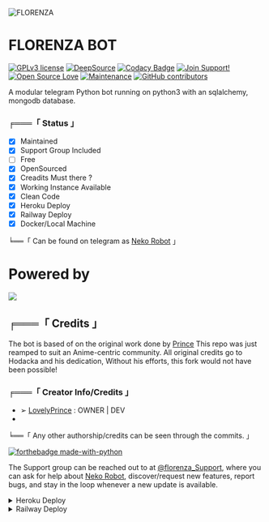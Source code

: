 ![FLORENZA](https://telegra.ph/file/0795d40bb3f7f83dc536b.jpg)
# FLORENZA BOT
[![GPLv3 license](https://img.shields.io/badge/License-GPLv3-blue.svg)](http://perso.crans.org/besson/LICENSE.html) [![DeepSource](https://static.deepsource.io/deepsource-badge-light-mini.svg)](https://deepsource.io/gh/Hodacka/NekoRobot/?ref=repository-badge)
[![Codacy Badge](https://app.codacy.com/project/badge/Grade/41ee9ac813a34042925a6b6fa92cf84e)](https://www.codacy.com?utm_source=github.com&amp;utm_medium=referral&amp;utm_content=AmaanAhmed/Lynda&amp;utm_campaign=Badge_Grade) [![Join Support!](https://img.shields.io/badge/Join%20Channel-!-red)](https://t.me/NekoXSupport) [![Open Source Love](https://badges.frapsoft.com/os/v2/open-source.png?v=103)](https://github.com/ellerbrock/open-source-badges/) [![Maintenance](https://img.shields.io/badge/Maintained%3F-yes-green.svg)](https://GitHub.com/Naereen/StrapDown.js/graphs/commit-activity) [![GitHub contributors](https://img.shields.io/github/contributors/Naereen/StrapDown.js.svg)](https://GitHub.com/Hodacka/NekoRobot/graphs/contributors/)

A modular telegram Python bot running on python3 with an sqlalchemy, mongodb database.

###  ╒═══「 Status 」

+ [x] Maintained
+ [x] Support Group Included
+ [ ] Free
+ [x] OpenSourced
+ [x] Creadits Must there ?
+ [x] Working Instance Available
+ [x] Clean Code
+ [x] Heroku Deploy
+ [x] Railway Deploy
+ [x] Docker/Local Machine

╘══「 Can be found on telegram as [Neko Robot](https://t.me/NekoXRobot) 」

# Powered by
<a href="https://t.me/tsfNetwork"><img src="https://img.shields.io/badge/Network 💜-Yùki_Network%20-blue.svg?logo=telegram"></a>

## ╒═══「 Credits 」
The bot is based of on the original work done by [Prince](https://github.com/Awesome-Prince)
This repo was just reamped to suit an Anime-centric community. All original credits go to Hodacka and his dedication, Without his efforts, this fork would not have been possible!

### ╒═══「 Creator Info/Credits 」

+ ➢ [LovelyPrince](https://github.com/stargirlxd) : OWNER | DEV
+


╘══「 Any other authorship/credits can be seen through the commits. 」

[![forthebadge made-with-python](http://ForTheBadge.com/images/badges/made-with-python.svg)](https://www.python.org/)

The Support group can be reached out to at [@florenza_Support](https://t.me/florenza_Support), where you can ask for help about [Neko Robot](https://t.me/NekoXRobot), discover/request new features, report bugs, and stay in the loop whenever a new update is available. 

<details>
	<summary>Heroku Deploy</summary>
	<br>
	<b>
The Easiest Way to Deploy This Bot is Via Heroku.
		In Order To deploy, You Just Have Fill The Necessary Environment Variables and Done!</b>
	
  <h1>
    <p align="center">
        <a href="https://heroku.com/deploy?template=https://github.com/Awesome-Prince/NekoRobot-2">
            <img src="https://www.herokucdn.com/deploy/button.svg" alt="Deploy">
        </a>
    </p>
</h1>

</details> 

<details>
	<summary>Railway Deploy</summary>
	<br>
	<b>
The Unlimited Dyons to Deploy This Bot is Via Railway.
		In Order To deploy, You Just add The Variables Manually in Railway and Done!</b>
	
  <h1>
    <p align="center">
        <a href="https://railway.app">
            <img src="https://railway.app/button.svg" alt="Deploy">
        </a>
    </p>
</h1>


<details>
    <summary>More Deploy Options</summary>
    <br>
    <p align="center">

    Deploying on Local Machine

</p>

```console
    ~$ git clone https://github.com/Hodacka/NekoRobot-2
    ~$ cd NekoXRobot
    ~$ cp sample_config.py config.py
```

Edit Config.py with your own Values

Start with ```python -m NekoXRobot```

</details>    

<details>
     <summary>Deploying On IDE VMs Like Repl.it</summary>
       <br>
         <p align="left">
            <b> 

            Refer to Deploying On Local Machine.

 </b>
</p>
</details>
